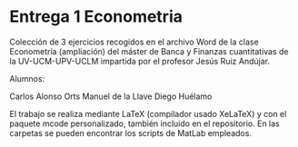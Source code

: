 # Entrega 1 Econometria

Colección de 3 ejercicios recogidos en el archivo Word de la clase Econometría (ampliación) del máster de Banca y Finanzas cuantitativas de la UV-UCM-UPV-UCLM impartida por el profesor Jesús Ruiz Andújar.

Alumnos:

Carlos Alonso Orts
Manuel de la Llave
Diego Huélamo

El trabajo se realiza mediante LaTeX (compilador usado XeLaTeX) y con el paquete mcode personalizado, también incluido en el repositorio. En las carpetas se pueden encontrar los scripts de MatLab empleados.
